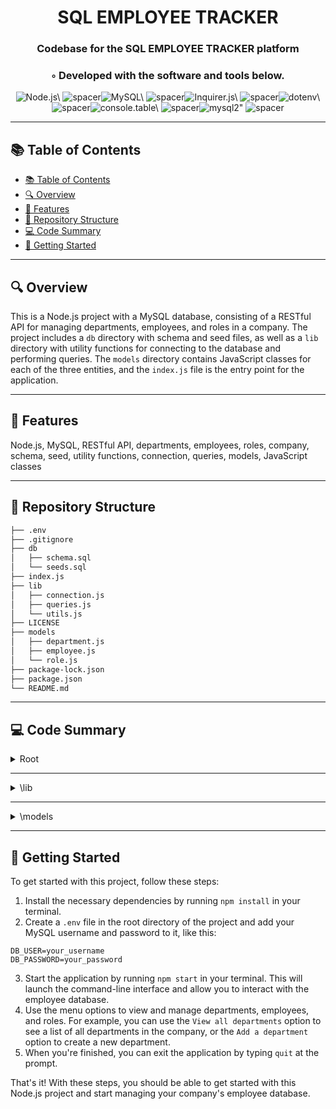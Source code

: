 
  <div align="center">
  <h1 align="center">SQL EMPLOYEE TRACKER</h1>
  <h3>Codebase for the SQL EMPLOYEE TRACKER platform</h3>
  <h3>◦ Developed with the software and tools below.</h3>
  <p align="center"><img src="https://img.shields.io/badge/-Node.js-004E89?logo=Node.js&style=for-the-badge" alt='Node.js\' />
<img src="https://via.placeholder.com/1/0000/00000000" alt="spacer" /><img src="https://img.shields.io/badge/-MySQL-004E89?logo=MySQL&style=for-the-badge" alt='MySQL\' />
<img src="https://via.placeholder.com/1/0000/00000000" alt="spacer" /><img src="https://img.shields.io/badge/-Inquirer.js-004E89?logo=Inquirer.js&style=for-the-badge" alt='Inquirer.js\' />
<img src="https://via.placeholder.com/1/0000/00000000" alt="spacer" /><img src="https://img.shields.io/badge/-dotenv-004E89?logo=dotenv&style=for-the-badge" alt='dotenv\' />
<img src="https://via.placeholder.com/1/0000/00000000" alt="spacer" /><img src="https://img.shields.io/badge/-console.table-004E89?logo=console.table&style=for-the-badge" alt='console.table\' />
<img src="https://via.placeholder.com/1/0000/00000000" alt="spacer" /><img src="https://img.shields.io/badge/-mysql2-004E89?logo=mysql2&style=for-the-badge" alt='mysql2"' />
<img src="https://via.placeholder.com/1/0000/00000000" alt="spacer" />
  </p>
  </div>
  
  ---
  ## 📚 Table of Contents
  - [📚 Table of Contents](#-table-of-contents)
  - [🔍 Overview](#-overview)
  - [🌟 Features](#-features)
  - [📁 Repository Structure](#-repository-structure)
  - [💻 Code Summary](#-code-summary)
  - [🚀 Getting Started](#-getting-started)
  
  ---
  
  
  ## 🔍 Overview

 This is a Node.js project with a MySQL database, consisting of a RESTful API for managing departments, employees, and roles in a company. The project includes a `db` directory with schema and seed files, as well as a `lib` directory with utility functions for connecting to the database and performing queries. The `models` directory contains JavaScript classes for each of the three entities, and the `index.js` file is the entry point for the application.

---

## 🌟 Features

 Node.js, MySQL, RESTful API, departments, employees, roles, company, schema, seed, utility functions, connection, queries, models, JavaScript classes

---

## 📁 Repository Structure

```sh
├── .env
├── .gitignore
├── db
│   ├── schema.sql
│   └── seeds.sql
├── index.js
├── lib
│   ├── connection.js
│   ├── queries.js
│   └── utils.js
├── LICENSE
├── models
│   ├── department.js
│   ├── employee.js
│   └── role.js
├── package-lock.json
├── package.json
└── README.md

```

---

## 💻 Code Summary

<details><summary>Root</summary>

| File | Summary |
| ---- | ------- |
| index.js |  The code is a command-line interface (CLI) application that allows users to interact with a database of employee data, including viewing departments, roles, and employees, adding new departments, roles, and employees, and updating employee roles. |

</details>

---

<details><summary>\lib</summary>

| File | Summary |
| ---- | ------- |
| connection.js |  The code creates a connection pool for a MySQL database using the `mysql2` package and exports it as a promise. |
| queries.js |  The code defines a module that provides functions for performing SQL queries on a database, including getting all departments, roles, and employees, adding new departments, roles, and employees, and updating employee roles. |
| utils.js |  The code defines two functions, `promptUser` and `promptInput`, which use the `inquirer` library to prompt users for input in a list or input format, respectively. |

</details>

---

<details><summary>\models</summary>

| File | Summary |
| ---- | ------- |
| department.js |  The code defines a module that exports functions to interact with a database using the `pool` connection. |
| employee.js |  The code defines a module that exports functions to interact with a database using the `pool` constant, which is initialized with the `require()` function. |
| role.js |  The code defines a module that exports functions to interact with a database using the `pool` connection. |

</details>

---

## 🚀 Getting Started

 To get started with this project, follow these steps:<br>
1. Install the necessary dependencies by running `npm install` in your terminal.
2. Create a `.env` file in the root directory of the project and add your MySQL username and password to it, like this:
```
DB_USER=your_username
DB_PASSWORD=your_password
```
3. Start the application by running `npm start` in your terminal. This will launch the command-line interface and allow you to interact with the employee database.
4. Use the menu options to view and manage departments, employees, and roles. For example, you can use the `View all departments` option to see a list of all departments in the company, or the `Add a department` option to create a new department.
5. When you're finished, you can exit the application by typing `quit` at the prompt.

That's it! With these steps, you should be able to get started with this Node.js project and start managing your company's employee database.

